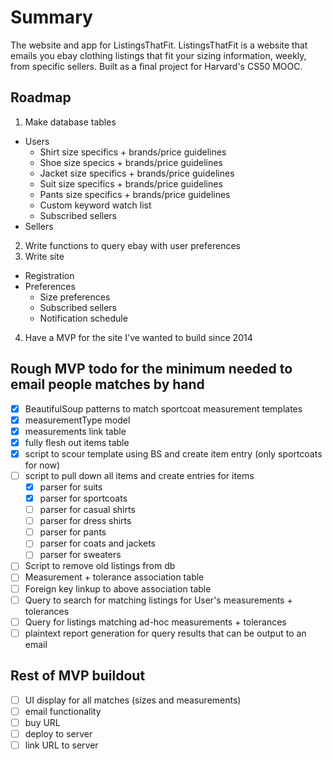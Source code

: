 # Summary
 The website and app for ListingsThatFit. ListingsThatFit is a website that emails you ebay clothing listings that fit your sizing information, weekly, from specific sellers. Built as a final project for Harvard's CS50 MOOC. 

Roadmap
------
1. Make database tables
  * Users
    * Shirt size specifics + brands/price guidelines
    * Shoe size specics + brands/price guidelines
    * Jacket size specifics + brands/price guidelines
    * Suit size specifics + brands/price guidelines
    * Pants size specifics + brands/price guidelines
    * Custom keyword watch list
    * Subscribed sellers
  * Sellers
2. Write functions to query ebay with user preferences
3. Write site
  * Registration
  * Preferences
    * Size preferences
    * Subscribed sellers
    * Notification schedule 
4. Have a MVP for the site I've wanted to build since 2014

Rough MVP todo for the minimum needed to email people matches by hand
-----
* [X] BeautifulSoup patterns to match sportcoat measurement templates
* [X] measurementType model
* [X] measurements link table
* [X] fully flesh out items table
* [X] script to scour template using BS and create item entry (only sportcoats for now)
* [ ] script to pull down all items and create entries for items
  * [X] parser for suits
  * [X] parser for sportcoats
  * [ ] parser for casual shirts
  * [ ] parser for dress shirts
  * [ ] parser for pants
  * [ ] parser for coats and jackets
  * [ ] parser for sweaters
* [ ] Script to remove old listings from db
* [ ] Measurement + tolerance association table
* [ ] Foreign key linkup to above association table
* [ ] Query to search for matching listings for User's measurements + tolerances
* [ ] Query for listings matching ad-hoc measurements + tolerances
* [ ] plaintext report generation for query results that can be output to an email

Rest of MVP buildout
-----
* [ ] UI display for all matches (sizes and measurements)
* [ ] email functionality
* [ ] buy URL
* [ ] deploy to server
* [ ] link URL to server